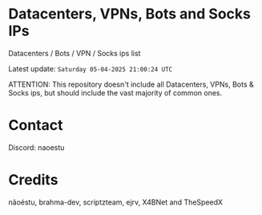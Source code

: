 # Datacenters, VPNs, Bots and Socks IPs
 
Datacenters / Bots / VPN / Socks ips list

Latest update: `Saturday 05-04-2025 21:00:24 UTC` 

ATTENTION: This repository doesn't include all Datacenters, VPNs, Bots & Socks ips, 
but should include the vast majority of common ones.

# Contact
Discord: naoestu

# Credits
nãoéstu, brahma-dev, scriptzteam, ejrv, X4BNet and TheSpeedX
